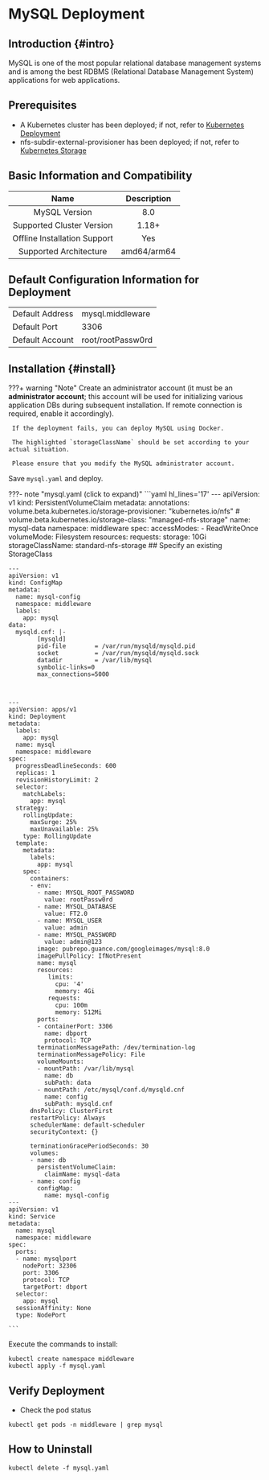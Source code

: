 # MySQL Deployment

## Introduction {#intro}

MySQL is one of the most popular relational database management systems and is among the best RDBMS (Relational Database Management System) applications for web applications.

## Prerequisites

- A Kubernetes cluster has been deployed; if not, refer to [Kubernetes Deployment](infra-kubernetes.md)
- nfs-subdir-external-provisioner has been deployed; if not, refer to [Kubernetes Storage](infra-kubernetes.md#kube-storage)

## Basic Information and Compatibility

|     Name     |     Description      |
| :------------------: |:-----------:|
|     MySQL Version     |     8.0     |
|      Supported Cluster Version       |    1.18+    |
|    Offline Installation Support    |      Yes      |
|       Supported Architecture       | amd64/arm64 |

## Default Configuration Information for Deployment

|      |     |
| ---------- | ------- |
|   Default Address  | mysql.middleware |
|   Default Port  | 3306 |
| Default Account| root/rootPassw0rd |

## Installation {#install}
???+ warning "Note"
     Create an administrator account (it must be an **administrator account**; this account will be used for initializing various application DBs during subsequent installation. If remote connection is required, enable it accordingly).

     If the deployment fails, you can deploy MySQL using Docker.

     The highlighted `storageClassName` should be set according to your actual situation.

     Please ensure that you modify the MySQL administrator account.

Save `mysql.yaml` and deploy.

???- note "mysql.yaml (click to expand)" 
    ```yaml hl_lines='17'
    ---
    apiVersion: v1
    kind: PersistentVolumeClaim
    metadata:
      annotations:
        volume.beta.kubernetes.io/storage-provisioner: "kubernetes.io/nfs"
      #  volume.beta.kubernetes.io/storage-class: "managed-nfs-storage"
      name: mysql-data
      namespace: middleware
    spec:
      accessModes:
      - ReadWriteOnce
      volumeMode: Filesystem
      resources:
        requests:
          storage: 10Gi
      storageClassName:  standard-nfs-storage ## Specify an existing StorageClass


    ---
    apiVersion: v1
    kind: ConfigMap
    metadata:
      name: mysql-config
      namespace: middleware
      labels:
        app: mysql
    data:
      mysqld.cnf: |-
            [mysqld]
            pid-file        = /var/run/mysqld/mysqld.pid
            socket          = /var/run/mysqld/mysqld.sock
            datadir         = /var/lib/mysql
            symbolic-links=0
            max_connections=5000



    ---
    apiVersion: apps/v1
    kind: Deployment
    metadata:
      labels:
        app: mysql
      name: mysql
      namespace: middleware
    spec:
      progressDeadlineSeconds: 600
      replicas: 1
      revisionHistoryLimit: 2
      selector:
        matchLabels:
          app: mysql
      strategy:
        rollingUpdate:
          maxSurge: 25%
          maxUnavailable: 25%
        type: RollingUpdate
      template:
        metadata:
          labels:
            app: mysql
        spec:
          containers:
          - env:
            - name: MYSQL_ROOT_PASSWORD
              value: rootPassw0rd
            - name: MYSQL_DATABASE
              value: FT2.0
            - name: MYSQL_USER
              value: admin
            - name: MYSQL_PASSWORD
              value: admin@123
            image: pubrepo.guance.com/googleimages/mysql:8.0
            imagePullPolicy: IfNotPresent
            name: mysql
            resources:
               limits:
                 cpu: '4'
                 memory: 4Gi
               requests:
                 cpu: 100m
                 memory: 512Mi                   
            ports:
            - containerPort: 3306
              name: dbport
              protocol: TCP
            terminationMessagePath: /dev/termination-log
            terminationMessagePolicy: File
            volumeMounts:
            - mountPath: /var/lib/mysql
              name: db
              subPath: data
            - mountPath: /etc/mysql/conf.d/mysqld.cnf
              name: config
              subPath: mysqld.cnf
          dnsPolicy: ClusterFirst
          restartPolicy: Always
          schedulerName: default-scheduler
          securityContext: {}
     
          terminationGracePeriodSeconds: 30
          volumes:
          - name: db
            persistentVolumeClaim:
              claimName: mysql-data
          - name: config
            configMap:
              name: mysql-config
    ---
    apiVersion: v1
    kind: Service
    metadata:
      name: mysql
      namespace: middleware
    spec:
      ports:
      - name: mysqlport
        nodePort: 32306
        port: 3306
        protocol: TCP
        targetPort: dbport
      selector:
        app: mysql
      sessionAffinity: None
      type: NodePort

    ```

Execute the commands to install:
```shell
kubectl create namespace middleware
kubectl apply -f mysql.yaml
```

## Verify Deployment

- Check the pod status

```shell
kubectl get pods -n middleware | grep mysql
```

## How to Uninstall

```shell
kubectl delete -f mysql.yaml
```